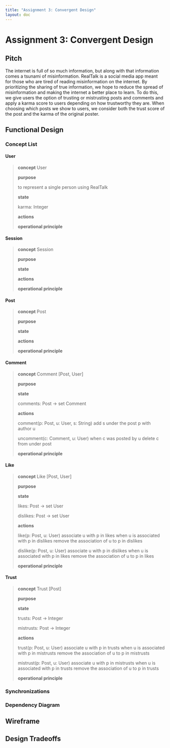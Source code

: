 ```yaml
---
title: "Assignment 3: Convergent Design"
layout: doc
---
```


# Assignment 3: Convergent Design

## Pitch
The internet is full of so much information, but along with that information comes a tsunami of misinformation. RealTalk is a social media app meant for those who are tired of reading misinformation on the internet. By prioritizing the sharing of true information, we hope to reduce the spread of misinformation and making the internet a better place to learn. To do this, we give users the option of trusting or mistrusting posts and comments and apply a karma score to users depending on how trustworthy they are. When choosing which posts we show to users, we consider both the trust score of the post and the karma of the original poster. 

## Functional Design

### Concept List

#### User
>**concept** User
>
>**purpose**
>
> to represent a single person using RealTalk
>
>**state**
>
> karma: Integer
>
>**actions**
>
>**operational principle**

#### Session
>**concept** Session
>
>**purpose**
>
>**state**
>
>**actions**
>
>**operational principle**

#### Post
>**concept** Post
>
>**purpose**
>
>**state**
>
>**actions**
>
>**operational principle**

#### Comment
>**concept** Comment \[Post, User]
>
>**purpose**
>
>**state**
>
> comments: Post -> set Comment
>
>**actions**
>
> comment(p: Post, u: User, s: String)
>   add s under the post p with author u
>
> uncomment(c: Comment, u: User)
>   when c was posted by u
>   delete c from under post
>
>**operational principle**

#### Like
>**concept** Like \[Post, User]
>
>**purpose**
>
>**state**
>
> likes: Post -> set User
>
> dislikes: Post -> set User
>
>**actions**
>
> like(p: Post, u: User)
>   associate u with p in likes
>   when u is associated with p in dislikes
>   remove the association of u to p in dislikes
>
> dislike(p: Post, u: User)
>   associate u with p in dislikes
>   when u is associated with p in likes
>   remove the association of u to p in likes
>
>**operational principle**

#### Trust
>**concept** Trust \[Post]
>
>**purpose**
>
>**state**
>
> trusts: Post -> Integer
>
> mistrusts: Post -> Integer
>
>**actions**
>
> trust(p: Post, u: User)
>   associate u with p in trusts
>   when u is associated with p in mistrusts
>   remove the association of u to p in mistrusts
>
> mistrust(p: Post, u: User)
>   associate u with p in mistrusts
>   when u is associated with p in trusts
>   remove the association of u to p in trusts
>
>**operational principle**

### Synchronizations

### Dependency Diagram

## Wireframe

## Design Tradeoffs